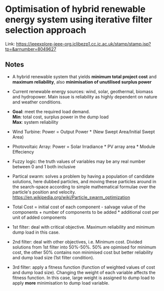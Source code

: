 # Optimisation of hybrid renewable energy system using iterative filter selection approach
Link: https://ieeexplore-ieee-org.iclibezp1.cc.ic.ac.uk/stamp/stamp.jsp?tp=&arnumber=8049627 

## Notes

* A hybrid renewable system that yields **minimum total project cost** and **maximum reliability**, also **minimisation of unutilised surplus power**

* Current renewable energy sources: wind, solar, geothermal, biomass and hydropower. Main issue is reliability as highly dependent on nature and weather conditions.

* **Goal**: meet the required load demand.  
   **Min**: total cost, surplus power in the dump load  
   **Max**: system reliability
* Wind Turbine: Power = Output Power * (New Swept Area/Initial Swept Area)
* Photovoltaic Array: Power = Solar Irradiance * PV array area * Module Effeciency
* Fuzzy logic: the truth values of variables may be any real number between 0 and 1 both inclusive 
* Partical swarm: solves a problem by having a population of candidate solutions, here dubbed particles, and moving these particles around in the search-space according to simple mathematical formulae over the particle's position and velocity. https://en.wikipedia.org/wiki/Particle_swarm_optimization 
* Total Cost = initial cost of each component - salvage value of the components + number of components to be added * additional cost per unit of added components
* 1st filter: deal with critical objective. Maximum reliability and minimum dump load in this case.
* 2nd filter: deal with other objectives, i.e. Minimum cost. Divided solutions from 1st filter into 50%-50%. 50% are opimised for minimum cost, the other 50% contains non minimised cost but better reliability and dump load size (1st filter condition).
* 3rd filter: apply a fitness function (function of weighted values of cost and dump load size). Changing the weight of each variable affects the fitness function. In this case, large weight is assigned to dump load to apply **more** minimisation to dump load variable.
